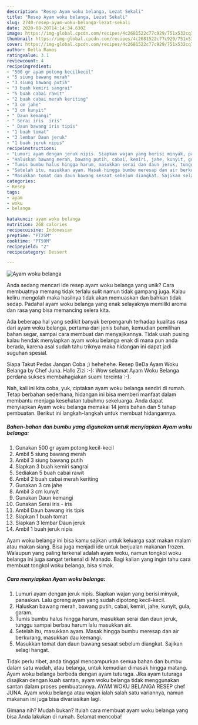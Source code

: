 ```yaml
---
description: "Resep Ayam woku belanga, Lezat Sekali"
title: "Resep Ayam woku belanga, Lezat Sekali"
slug: 2740-resep-ayam-woku-belanga-lezat-sekali
date: 2020-08-20T14:14:34.630Z
image: https://img-global.cpcdn.com/recipes/4c2681522c77c929/751x532cq70/ayam-woku-belanga-foto-resep-utama.jpg
thumbnail: https://img-global.cpcdn.com/recipes/4c2681522c77c929/751x532cq70/ayam-woku-belanga-foto-resep-utama.jpg
cover: https://img-global.cpcdn.com/recipes/4c2681522c77c929/751x532cq70/ayam-woku-belanga-foto-resep-utama.jpg
author: Della Ramos
ratingvalue: 3.1
reviewcount: 4
recipeingredient:
- "500 gr ayam potong kecilkecil"
- "5 siung bawang merah"
- "3 siung bawang putih"
- "3 buah kemiri sangrai"
- "5 buah cabai rawit"
- "2 buah cabai merah keriting"
- "3 cm jahe"
- "3 cm kunyit"
- " Daun kemangi"
- " Serai iris  iris"
- " Daun bawang iris tipis"
- "1 buah tomat"
- "3 lembar Daun jeruk"
- "1 buah jeruk nipis"
recipeinstructions:
- "Lumuri ayam dengan jeruk nipis. Siapkan wajan yang berisi minyak, panaskan. Lalu goreng ayam yang sudah dipotong kecil-kecil."
- "Haluskan bawang merah, bawang putih, cabai, kemiri, jahe, kunyit, gula, garam."
- "Tumis bumbu halus hingga harum, masukkan serai dan daun jeruk, tunggu sampai berbau harum lalu masukkan air."
- "Setelah itu, masukkan ayam. Masak hingga bumbu meresap dan air berkurang, masukkan dau kemangi."
- "Masukkan tomat dan daun bawang sesaat sebelum diangkat. Sajikan selagi hangat."
categories:
- Resep
tags:
- ayam
- woku
- belanga

katakunci: ayam woku belanga 
nutrition: 268 calories
recipecuisine: Indonesian
preptime: "PT25M"
cooktime: "PT59M"
recipeyield: "2"
recipecategory: Dessert

---
```



![Ayam woku belanga](https://img-global.cpcdn.com/recipes/4c2681522c77c929/751x532cq70/ayam-woku-belanga-foto-resep-utama.jpg)

Anda sedang mencari ide resep ayam woku belanga yang unik? Cara membuatnya memang tidak terlalu sulit namun tidak gampang juga. Kalau keliru mengolah maka hasilnya tidak akan memuaskan dan bahkan tidak sedap. Padahal ayam woku belanga yang enak selayaknya memiliki aroma dan rasa yang bisa memancing selera kita.

Ada beberapa hal yang sedikit banyak berpengaruh terhadap kualitas rasa dari ayam woku belanga, pertama dari jenis bahan, kemudian pemilihan bahan segar, sampai cara membuat dan menyajikannya. Tidak usah pusing kalau hendak menyiapkan ayam woku belanga enak di mana pun anda berada, karena asal sudah tahu triknya maka hidangan ini dapat jadi suguhan spesial.

Siapa Takut Pedas Jangan Coba ;) hehehehe. Resep BeDa Ayam Woku Belanga by Chef Juna. Hallo Zizi :-): Wow selamat Ayam Woku Belanga perdana sukses membahagiakan suami tercinta :-).


Nah, kali ini kita coba, yuk, ciptakan ayam woku belanga sendiri di rumah. Tetap berbahan sederhana, hidangan ini bisa memberi manfaat dalam membantu menjaga kesehatan tubuhmu sekeluarga. Anda dapat menyiapkan Ayam woku belanga memakai 14 jenis bahan dan 5 tahap pembuatan. Berikut ini langkah-langkah untuk membuat hidangannya.

<!--inarticleads1-->

##### Bahan-bahan dan bumbu yang digunakan untuk menyiapkan Ayam woku belanga:

1. Gunakan 500 gr ayam potong kecil-kecil
1. Ambil 5 siung bawang merah
1. Ambil 3 siung bawang putih
1. Siapkan 3 buah kemiri sangrai
1. Sediakan 5 buah cabai rawit
1. Ambil 2 buah cabai merah keriting
1. Gunakan 3 cm jahe
1. Ambil 3 cm kunyit
1. Gunakan  Daun kemangi
1. Gunakan  Serai iris - iris
1. Ambil  Daun bawang iris tipis
1. Siapkan 1 buah tomat
1. Siapkan 3 lembar Daun jeruk
1. Ambil 1 buah jeruk nipis


Ayam woku belanga ini bisa kamu sajikan untuk keluarga saat makan malam atau makan siang. Bisa juga menjadi ide untuk berjualan makanan frozen. Walaupun yang paling terkenal adalah ayam woku, namun tongkol woku belanga ini juga sangat terkenal di Manado. Bagi kalian yang ingin tahu cara membuat tongkol woku belanga, bisa simak. 

<!--inarticleads2-->

##### Cara menyiapkan Ayam woku belanga:

1. Lumuri ayam dengan jeruk nipis. Siapkan wajan yang berisi minyak, panaskan. Lalu goreng ayam yang sudah dipotong kecil-kecil.
1. Haluskan bawang merah, bawang putih, cabai, kemiri, jahe, kunyit, gula, garam.
1. Tumis bumbu halus hingga harum, masukkan serai dan daun jeruk, tunggu sampai berbau harum lalu masukkan air.
1. Setelah itu, masukkan ayam. Masak hingga bumbu meresap dan air berkurang, masukkan dau kemangi.
1. Masukkan tomat dan daun bawang sesaat sebelum diangkat. Sajikan selagi hangat.


Tidak perlu ribet, anda tinggal mencampurkan semua bahan dan bumbu dalam satu wadah, atau belanga, untuk kemudian dimasak hingga matang. Ayam woku belanga berbeda dengan ayam tuturaga. Jika ayam tuturaga disajikan dengan kuah santan, ayam woku belanga tidak menggunakan santan dalam proses pembuatannya. AYAM WOKU BELANGA RESEP chef JUNA. Ayam woku belanga atau wajan ialah salah satu variannya, namun makanan ini juga bisa divariasikan lagi. 

Gimana nih? Mudah bukan? Itulah cara membuat ayam woku belanga yang bisa Anda lakukan di rumah. Selamat mencoba!
